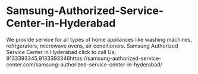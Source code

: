 # Samsung-Authorized-Service-Center-in-Hyderabad
We provide service for all types of home appliances like washing machines, refrigerators, microwave ovens, air conditioners. Samsung Authorized Service Center in Hyderabad click to call Us; 9133393345,9133393346https://samsung-authorized-service-center.com/samsung-authorized-service-center-in-hyderabad/

